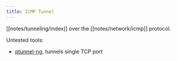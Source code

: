 ```yaml
---
title: ICMP Tunnel
---
```


[[notes/tunneling/index]] over the [[notes/network/icmp]] protocol.

Untested tools:

- [ptunnel-ng](https://github.com/utoni/ptunnel-ng), tunnels single TCP port
